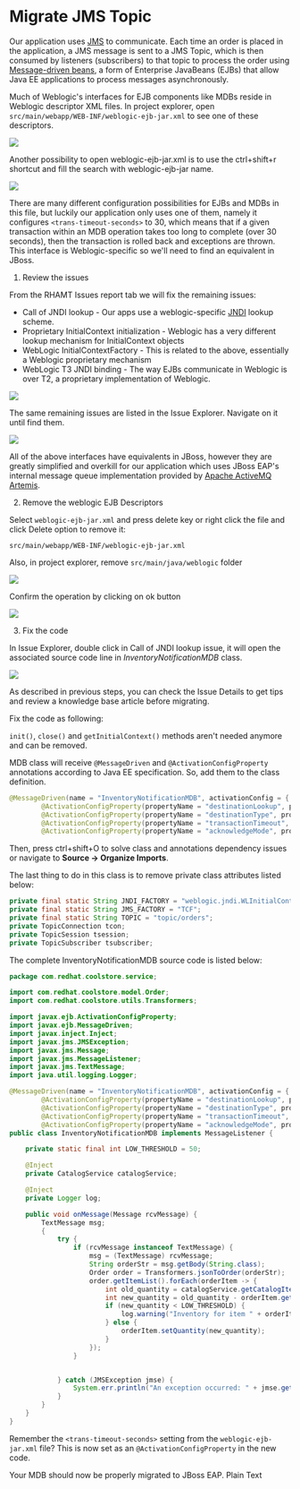 # Migrate JMS Topic

Our application uses [JMS](https://en.wikipedia.org/wiki/Java_Message_Service) to communicate. Each time an order is placed in the application, a JMS message is sent to a JMS Topic, which is then consumed by listeners \(subscribers\) to that topic to process the order using [Message-driven beans](https://docs.oracle.com/javaee/6/tutorial/doc/gipko.html), a form of Enterprise JavaBeans \(EJBs\) that allow Java EE applications to process messages asynchronously.

Much of Weblogic's interfaces for EJB components like MDBs reside in Weblogic descriptor XML files. In project explorer, open `src/main/webapp/WEB-INF/weblogic-ejb-jar.xml` to see one of these descriptors.

![](https://lh5.googleusercontent.com/M7q5fWLy1suvD4OqmRfhU1jxTZTZ-U6Ps17jEHKuC_dHMWxHh4SHjMCEfPuWroVjQuoKEkDK71EKR0FgKPFvU2ktfpaU8iuLjoRUa-V1cdrUHCeZuu-NJJsCHbWMA2Hl-IHJYr5y)

Another possibility to open weblogic-ejb-jar.xml is to use the ctrl+shift+r shortcut and fill the search with weblogic-ejb-jar name.

![](https://lh4.googleusercontent.com/LCu_uRHHfNeQqvrwzcyW0VP70bhTWyjLA6wOnukPrgO3YJpytm_j-Vzx1kf5sS0LeUjNjOAku3vkGUbC-41C_Kxp44x0Is54UQXHBjjK0RcprQYrauA5xfbkXjret7irtAWd-RVA)

There are many different configuration possibilities for EJBs and MDBs in this file, but luckily our application only uses one of them, namely it configures `<trans-timeout-seconds>` to 30, which means that if a given transaction within an MDB operation takes too long to complete \(over 30 seconds\), then the transaction is rolled back and exceptions are thrown. This interface is Weblogic-specific so we'll need to find an equivalent in JBoss.  


1. Review the issues

From the RHAMT Issues report tab we will fix the remaining issues:

* Call of JNDI lookup - Our apps use a weblogic-specific [JNDI](https://en.wikipedia.org/wiki/Java_Naming_and_Directory_Interface) lookup scheme.
* Proprietary InitialContext initialization - Weblogic has a very different lookup mechanism for InitialContext objects
* WebLogic InitialContextFactory - This is related to the above, essentially a Weblogic proprietary mechanism
* WebLogic T3 JNDI binding - The way EJBs communicate in Weblogic is over T2, a proprietary implementation of Weblogic.

![](https://lh6.googleusercontent.com/uCN5Inu6bJPFsMrLi1KOzSLJBtV12fUAGltJzlESWVJH2rJuRPYs5p0oUvnJKdhRnkfIcHkx_gUOtTb83V0lZXaGHFQY2muwuakmP4NYhM4DGcIVimGa1OTstveH30kBl3DI7reI)

The same remaining issues are listed in the Issue Explorer. Navigate on it until find them.

![](https://lh6.googleusercontent.com/-eIalxNfW-3g3lIo1ccGTA9PK7X6KYksbtSlhiAkRpcKIO7a5hoZcFCATrJUy6JXuBgoQ_p3DSaPIRp4WUM-BH05e7gTXg97oCrAnpaiEYyeRohVqDBm5laTogR5pB9by7WGk2jS)

All of the above interfaces have equivalents in JBoss, however they are greatly simplified and overkill for our application which uses JBoss EAP's internal message queue implementation provided by [Apache ActiveMQ Artemis](https://activemq.apache.org/artemis/).

2. Remove the weblogic EJB Descriptors

Select `weblogic-ejb-jar.xml` and press delete key or right click the file and click Delete option to remove it:

`src/main/webapp/WEB-INF/weblogic-ejb-jar.xml`

Also, in project explorer, remove `src/main/java/weblogic` folder

![](https://lh5.googleusercontent.com/doyMOG9zR0BfLZds9S4S8aL_dPUWPl887mxu_TDoBRmo0ZMe-q0xD718BeypZeZSWdwKS7r4UVdJANDZuveZwKHk8MZ79UsNwfS30hUZYAiiDrCCrxTs5MZw0eNstzoc3Lhq2DHY)

Confirm the operation by clicking on ok button

![](https://lh3.googleusercontent.com/QvimE5hVOdtevf4KKlZJgvatwBQJVIZrpX0qotLdAG51tNPZaTGUNVTfuNobfBREbGYt5ifcGORq1Nu6XomBd4gCrAcasJ0JjesmMiRlRLyrWufzGmvvo-luS71ODlsuvzLbP4O1)

3. Fix the code

In Issue Explorer, double click in Call of JNDI lookup issue, it will open the associated source code line in _InventoryNotificationMDB_ class.

![](https://lh5.googleusercontent.com/3o8KP04izZ0qE0zPow8uUNiK9JRcyIqp81n1E8pJO957GZ0uHFpL1kAkY3JGWiBuO11qm1jFgHUDidPmDr1LQICiSOn6ZnvB45GhUJa7n1PrbxA8Dzn7DmhssO9Fbce5eGkql25r)

As described in previous steps, you can check the Issue Details to get tips and review a knowledge base article before migrating.

Fix the code as following:

`init()`, `close()` and `getInitialContext()` methods aren't needed anymore and can be removed.

MDB class will receive `@MessageDriven` and `@ActivationConfigProperty` annotations according to Java EE specification. So, add them to the class definition.

```java
@MessageDriven(name = "InventoryNotificationMDB", activationConfig = {
        @ActivationConfigProperty(propertyName = "destinationLookup", propertyValue = "topic/orders"),
        @ActivationConfigProperty(propertyName = "destinationType", propertyValue = "javax.jms.Topic"),
        @ActivationConfigProperty(propertyName = "transactionTimeout", propertyValue = "30"),
        @ActivationConfigProperty(propertyName = "acknowledgeMode", propertyValue = "Auto-acknowledge")})
```

Then, press ctrl+shift+O to solve class and annotations dependency issues or navigate to **Source → Organize Imports**.

The last thing to do in this class is to remove private class attributes listed below:

```java
private final static String JNDI_FACTORY = "weblogic.jndi.WLInitialContextFactory";
private final static String JMS_FACTORY = "TCF";
private final static String TOPIC = "topic/orders";
private TopicConnection tcon;
private TopicSession tsession;
private TopicSubscriber tsubscriber;

```

The complete InventoryNotificationMDB source code is listed below:  


```java
package com.redhat.coolstore.service;

import com.redhat.coolstore.model.Order;
import com.redhat.coolstore.utils.Transformers;

import javax.ejb.ActivationConfigProperty;
import javax.ejb.MessageDriven;
import javax.inject.Inject;
import javax.jms.JMSException;
import javax.jms.Message;
import javax.jms.MessageListener;
import javax.jms.TextMessage;
import java.util.logging.Logger;

@MessageDriven(name = "InventoryNotificationMDB", activationConfig = {
        @ActivationConfigProperty(propertyName = "destinationLookup", propertyValue = "topic/orders"),
        @ActivationConfigProperty(propertyName = "destinationType", propertyValue = "javax.jms.Topic"),
        @ActivationConfigProperty(propertyName = "transactionTimeout", propertyValue = "30"),
        @ActivationConfigProperty(propertyName = "acknowledgeMode", propertyValue = "Auto-acknowledge")})
public class InventoryNotificationMDB implements MessageListener {

    private static final int LOW_THRESHOLD = 50;

    @Inject
    private CatalogService catalogService;

    @Inject
    private Logger log;

    public void onMessage(Message rcvMessage) {
        TextMessage msg;
        {
            try {
                if (rcvMessage instanceof TextMessage) {
                    msg = (TextMessage) rcvMessage;
                    String orderStr = msg.getBody(String.class);
                    Order order = Transformers.jsonToOrder(orderStr);
                    order.getItemList().forEach(orderItem -> {
                        int old_quantity = catalogService.getCatalogItemById(orderItem.getProductId()).getInventory().getQuantity();
                        int new_quantity = old_quantity - orderItem.getQuantity();
                        if (new_quantity < LOW_THRESHOLD) {
                            log.warning("Inventory for item " + orderItem.getProductId() + " is below threshold (" + LOW_THRESHOLD + "), contact supplier!");
                        } else {
                            orderItem.setQuantity(new_quantity);
                        }
                    });
                }


            } catch (JMSException jmse) {
                System.err.println("An exception occurred: " + jmse.getMessage());
            }
        }
    }
}
```

Remember the `<trans-timeout-seconds>` setting from the `weblogic-ejb-jar.xml` file? This is now set as an `@ActivationConfigProperty` in the new code.

Your MDB should now be properly migrated to JBoss EAP. Plain Text 

